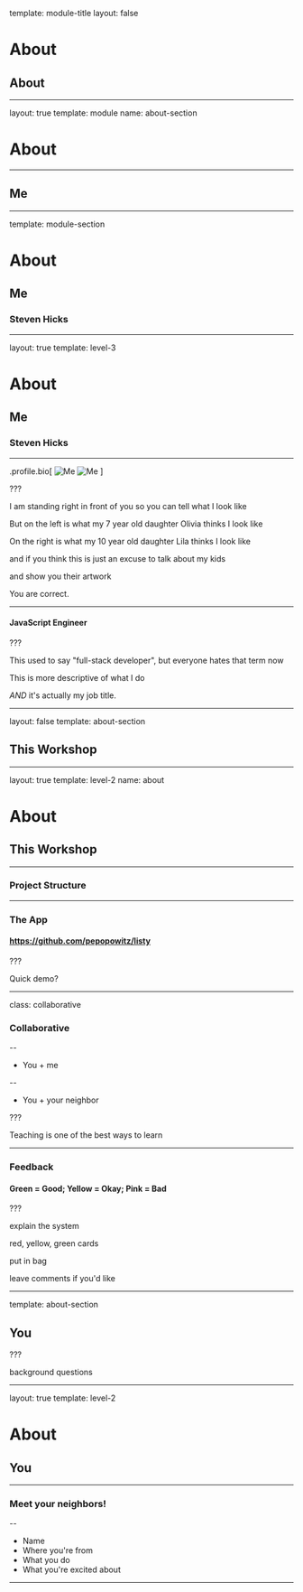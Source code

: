 
template: module-title
layout: false

# About
## About

---

layout: true
template: module
name: about-section

# About

---

## Me

---
template: module-section

# About
## Me
### Steven Hicks

---
layout: true
template: level-3

# About
## Me
### Steven Hicks

---


.profile.bio[
![Me](images/steve-by-olivia-square.jpg)
![Me](images/steve-by-lila-square.jpg)
]

???

I am standing right in front of you so you can tell what I look like

But on the left is what my 7 year old daughter Olivia thinks I look like

On the right is what my 10 year old daughter Lila thinks I look like

and if you think this is just an excuse to talk about my kids

and show you their artwork

You are correct.

---

#### JavaScript Engineer

???

This used to say "full-stack developer", but everyone hates that term now

This is more descriptive of what I do

*AND* it's actually my job title.


---

layout: false
template: about-section

## This Workshop

---
layout: true
template: level-2
name: about

# About
## This Workshop

---
### Project Structure

---
### The App

#### https://github.com/pepopowitz/listy

???

Quick demo?

---
class: collaborative

### Collaborative

--

* You + me

--

* You + your neighbor

???

Teaching is one of the best ways to learn


---

### Feedback

#### Green = Good; Yellow = Okay; Pink = Bad

???

explain the system

red, yellow, green cards

put in bag

leave comments if you'd like

---
template: about-section

## You

???

background questions


---
layout: true
template: level-2

# About
## You

---

### Meet your neighbors!

--

* Name
* Where you're from
* What you do
* What you're excited about

---